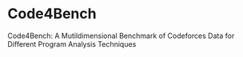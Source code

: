 # Code4Bench
Code4Bench: A Mutildimensional Benchmark of Codeforces Data for Different Program Analysis Techniques
